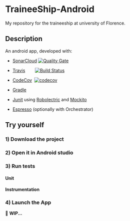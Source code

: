 # TraineeShip-Android  



My repository for the traineeship at university of Florence.

## Description
An android app, developed with:
  - <a href="https://about.sonarcloud.io">SonarCloud</a>&nbsp;[![Quality Gate](https://sonarcloud.io/api/project_badges/measure?project=TraineeShip-Android%3Aapp&metric=alert_status)](https://sonarcloud.io/dashboard?id=TraineeShip-Android:app)
  - <a href="https://travis-ci.org">Travis</a>&nbsp;&nbsp;&nbsp;&nbsp;&nbsp;&nbsp;&nbsp;&nbsp;[![Build Status](https://travis-ci.org/FedericoGuerri/TraineeShip-Android.svg?branch=master)](https://travis-ci.org/FedericoGuerri/TraineeShip-Android)
  
  - <a href="https://codecov.io">CodeCov</a>&nbsp;&nbsp;[![codecov](https://codecov.io/gh/FedericoGuerri/TraineeShip-Android/branch/master/graph/badge.svg)](https://codecov.io/gh/FedericoGuerri/TraineeShip-Android)
  
  - <a href="https://gradle.org">Gradle</a>
  - <a href="https://junit.org/junit4/">Junit</a> using <a href="http://robolectric.org">Robolectric</a> and <a href="http://site.mockito.org">Mockito</a>
  - <a href="https://developer.android.com/training/testing/espresso/index.html">Espresso</a> (optionally with Orchestrator)  

## Try yourself

### 1) Download the project

### 2) Open it in Android studio

### 3) Run tests

#### Unit


#### Instrumentation


### 4) Launch the App


:rotating_light: **WIP...**
